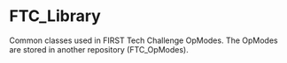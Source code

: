 # FTC_Library
Common classes used in FIRST Tech Challenge OpModes.  The OpModes are stored in another repository (FTC_OpModes).

